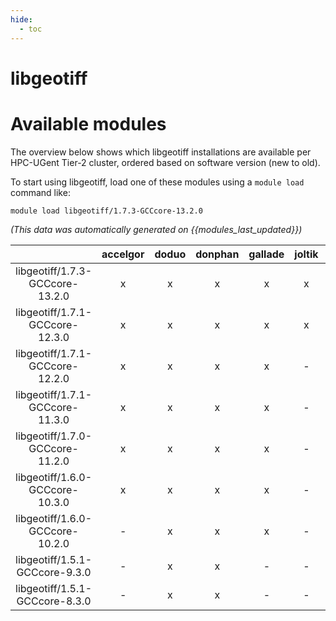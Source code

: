 ```yaml
---
hide:
  - toc
---
```


libgeotiff
==========

# Available modules


The overview below shows which libgeotiff installations are available per HPC-UGent Tier-2 cluster, ordered based on software version (new to old).

To start using libgeotiff, load one of these modules using a `module load` command like:

```shell
module load libgeotiff/1.7.3-GCCcore-13.2.0
```

*(This data was automatically generated on {{modules_last_updated}})*  

| |accelgor|doduo|donphan|gallade|joltik|shinx|skitty|
| :---: | :---: | :---: | :---: | :---: | :---: | :---: | :---: |
|libgeotiff/1.7.3-GCCcore-13.2.0|x|x|x|x|x|x|x|
|libgeotiff/1.7.1-GCCcore-12.3.0|x|x|x|x|x|x|x|
|libgeotiff/1.7.1-GCCcore-12.2.0|x|x|x|x|-|-|-|
|libgeotiff/1.7.1-GCCcore-11.3.0|x|x|x|x|-|-|-|
|libgeotiff/1.7.0-GCCcore-11.2.0|x|x|x|x|-|-|-|
|libgeotiff/1.6.0-GCCcore-10.3.0|x|x|x|x|-|-|-|
|libgeotiff/1.6.0-GCCcore-10.2.0|-|x|x|x|-|-|-|
|libgeotiff/1.5.1-GCCcore-9.3.0|-|x|x|-|-|-|-|
|libgeotiff/1.5.1-GCCcore-8.3.0|-|x|x|-|-|-|-|
